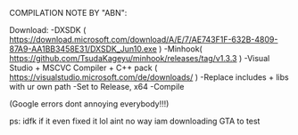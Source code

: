 COMPILATION NOTE BY "ABN":

Download: 
-DXSDK ( https://download.microsoft.com/download/A/E/7/AE743F1F-632B-4809-87A9-AA1BB3458E31/DXSDK_Jun10.exe )
-Minhook( https://github.com/TsudaKageyu/minhook/releases/tag/v1.3.3 )
-Visual Studio + MSCVC Compiler + C++ pack ( https://visualstudio.microsoft.com/de/downloads/ )
-Replace includes + libs with ur own path
-Set to Release, x64
-Compile

(Google errors dont annoying everybody!!!)


ps: idfk if it even fixed it lol aint no way iam downloading GTA to test